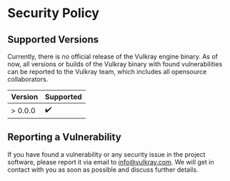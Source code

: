 # Security Policy

## Supported Versions

Currently, there is no official release of the Vulkray engine binary.
As of now, all versions or builds of the Vulkray binary with found vulnerabilities
can be reported to the Vulkray team, which includes all opensource collaborators.

| Version | Supported          |
| ------- | ------------------ |
| > 0.0.0 | :heavy_check_mark: |

## Reporting a Vulnerability

If you have found a vulnerability or any security issue in the
project software, please report it via email to [info@vulkray.com](mailto:info@vulkray.com).
We will get in contact with you as soon as possible and discuss further details.
